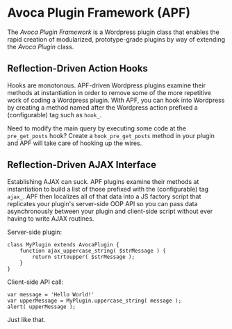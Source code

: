 Avoca Plugin Framework (APF)
======================

The *Avoca Plugin Framework* is a Wordpress plugin class that enables the rapid creation of modularized, prototype-grade plugins by way of extending the *Avoca Plugin* class.

Reflection-Driven Action Hooks
----------------------

Hooks are monotonous. APF-driven Wordpress plugins examine their methods at instantiation in order to remove some of the more repetitive work of coding a Wordpress plugin. With APF, you can hook into Wordpress by creating a method named after the Wordpress action prefixed a (configurable) tag such as `hook_`.

Need to modify the main query by executing some code at the `pre_get_posts` hook? Create a `hook_pre_get_posts` method in your plugin and APF will take care of hooking up the wires.

Reflection-Driven AJAX Interface
----------------------

Establishing AJAX can suck. APF plugins examine their methods at instantiation to build a list of those prefixed with the (configurable) tag `ajax_`. APF then localizes all of that data into a JS factory script that replicates your plugin's server-side OOP API so you can pass data asynchronously between your plugin and client-side script without ever having to write AJAX routines.

Server-side plugin:

	class MyPlugin extends AvocaPlugin {
		function ajax_uppercase_string( $strMessage ) {
			return strtoupper( $strMessage );
		}
	}

Client-side API call:

	var message = 'Hello World!'
	var upperMessage = MyPlugin.uppercase_string( message );
	alert( upperMessage );

Just like that.


